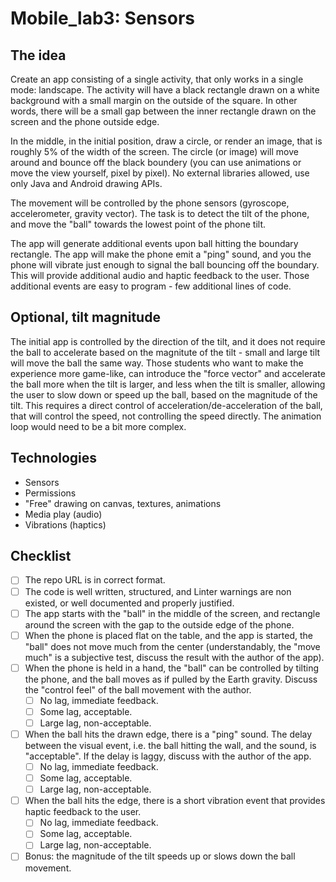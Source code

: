 # Mobile_lab3: Sensors

## The idea

Create an app consisting of a single activity, that only works in a single mode: landscape. The activity will have a black rectangle drawn on a white background with a small margin on the outside of the square. In other words, there will be a small gap between the inner rectangle drawn on the screen and the phone outside edge. 

In the middle, in the initial position, draw a circle, or render an image, that is roughly 5% of the width of the screen. The circle (or image) will move around and bounce off the black boundery (you can use animations or move the view yourself, pixel by pixel). No external libraries allowed, use only Java and Android drawing APIs. 

The movement will be controlled by the phone sensors (gyroscope, accelerometer, gravity vector). The task is to detect the tilt of the phone, and move the "ball" towards the lowest point of the phone tilt. 

The app will generate additional events upon ball hitting the boundary rectangle. The app will make the phone emit a "ping" sound, and you the phone will vibrate just enough to signal the ball bouncing off the boundary. This will provide additional audio and haptic feedback to the user. Those additional events are easy to program - few additional lines of code. 


## Optional, tilt magnitude

The initial app is controlled by the direction of the tilt, and it does not require the ball to accelerate based on the magnitute of the tilt - small and large tilt will move the ball the same way. Those students who want to make the experience more game-like, can introduce the "force vector" and accelerate the ball more when the tilt is larger, and less when the tilt is smaller, allowing the user to slow down or speed up the ball, based on the magnitude of the tilt. This requires a direct control of acceleration/de-acceleration of the ball, that will control the speed, not controlling the speed directly. The animation loop would need to be a bit more complex. 

## Technologies

- Sensors
- Permissions
- "Free" drawing on canvas, textures, animations
- Media play (audio)
- Vibrations (haptics)

## Checklist

- [ ] The repo URL is in correct format.
- [ ] The code is well written, structured, and Linter warnings are non existed, or well documented and properly justified. 
- [ ] The app starts with the "ball" in the middle of the screen, and rectangle around the screen with the gap to the outside edge of the phone.
- [ ] When the phone is placed flat on the table, and the app is started, the "ball" does not move much from the center (understandably, the "move much" is a subjective test, discuss the result with the author of the app).
- [ ] When the phone is held in a hand, the "ball" can be controlled by tilting the phone, and the ball moves as if pulled by the Earth gravity. Discuss the "control feel" of the ball movement with the author.
    - [ ] No lag, immediate feedback.
    - [ ] Some lag, acceptable.
    - [ ] Large lag, non-acceptable. 
- [ ] When the ball hits the drawn edge, there is a "ping" sound. The delay between the visual event, i.e. the ball hitting the wall, and the sound, is "acceptable". If the delay is laggy, discuss with the author of the app.
    - [ ] No lag, immediate feedback.
    - [ ] Some lag, acceptable.
    - [ ] Large lag, non-acceptable. 
- [ ] When the ball hits the edge, there is a short vibration event that provides haptic feedback to the user. 
    - [ ] No lag, immediate feedback.
    - [ ] Some lag, acceptable.
    - [ ] Large lag, non-acceptable. 
- [ ] Bonus: the magnitude of the tilt speeds up or slows down the ball movement.

